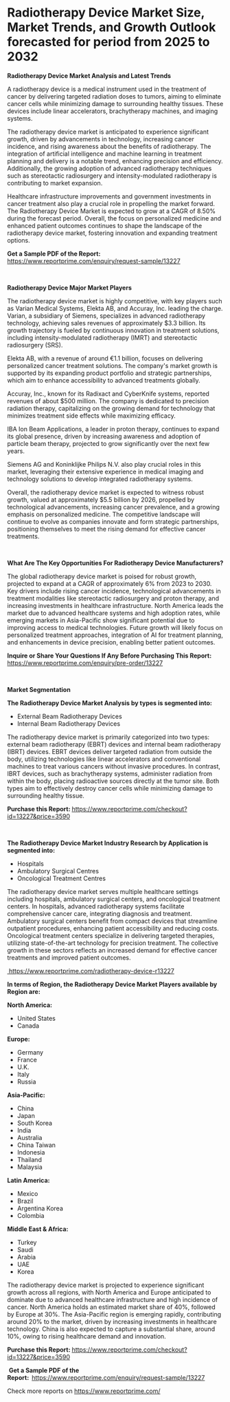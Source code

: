 <p><h1>Radiotherapy Device Market Size, Market Trends, and Growth Outlook forecasted for period from 2025 to 2032</h1></p><p><strong>Radiotherapy Device Market Analysis and Latest Trends</strong></p>
<p><p>A radiotherapy device is a medical instrument used in the treatment of cancer by delivering targeted radiation doses to tumors, aiming to eliminate cancer cells while minimizing damage to surrounding healthy tissues. These devices include linear accelerators, brachytherapy machines, and imaging systems.</p><p>The radiotherapy device market is anticipated to experience significant growth, driven by advancements in technology, increasing cancer incidence, and rising awareness about the benefits of radiotherapy. The integration of artificial intelligence and machine learning in treatment planning and delivery is a notable trend, enhancing precision and efficiency. Additionally, the growing adoption of advanced radiotherapy techniques such as stereotactic radiosurgery and intensity-modulated radiotherapy is contributing to market expansion.</p><p>Healthcare infrastructure improvements and government investments in cancer treatment also play a crucial role in propelling the market forward. The Radiotherapy Device Market is expected to grow at a CAGR of 8.50% during the forecast period. Overall, the focus on personalized medicine and enhanced patient outcomes continues to shape the landscape of the radiotherapy device market, fostering innovation and expanding treatment options.</p></p>
<p><strong>Get a Sample PDF of the Report:&nbsp;</strong> <a href="https://www.reportprime.com/enquiry/request-sample/13227?utm_campaign=2112&utm_medium=2&utm_source=Github&utm_content=ia&utm_term=19032025&utm_id=radiotherapy-device">https://www.reportprime.com/enquiry/request-sample/13227</a></p>
<p>&nbsp;</p>
<p><strong>Radiotherapy Device Major Market Players</strong></p>
<p><p>The radiotherapy device market is highly competitive, with key players such as Varian Medical Systems, Elekta AB, and Accuray, Inc. leading the charge. Varian, a subsidiary of Siemens, specializes in advanced radiotherapy technology, achieving sales revenues of approximately $3.3 billion. Its growth trajectory is fueled by continuous innovation in treatment solutions, including intensity-modulated radiotherapy (IMRT) and stereotactic radiosurgery (SRS).</p><p>Elekta AB, with a revenue of around €1.1 billion, focuses on delivering personalized cancer treatment solutions. The company's market growth is supported by its expanding product portfolio and strategic partnerships, which aim to enhance accessibility to advanced treatments globally.</p><p>Accuray, Inc., known for its Radixact and CyberKnife systems, reported revenues of about $500 million. The company is dedicated to precision radiation therapy, capitalizing on the growing demand for technology that minimizes treatment side effects while maximizing efficacy. </p><p>IBA Ion Beam Applications, a leader in proton therapy, continues to expand its global presence, driven by increasing awareness and adoption of particle beam therapy, projected to grow significantly over the next few years.</p><p>Siemens AG and Koninklijke Philips N.V. also play crucial roles in this market, leveraging their extensive experience in medical imaging and technology solutions to develop integrated radiotherapy systems. </p><p>Overall, the radiotherapy device market is expected to witness robust growth, valued at approximately $5.5 billion by 2026, propelled by technological advancements, increasing cancer prevalence, and a growing emphasis on personalized medicine. The competitive landscape will continue to evolve as companies innovate and form strategic partnerships, positioning themselves to meet the rising demand for effective cancer treatments.</p></p>
<p>&nbsp;</p>
<p><strong>What Are The Key Opportunities For Radiotherapy Device Manufacturers?</strong></p>
<p><p>The global radiotherapy device market is poised for robust growth, projected to expand at a CAGR of approximately 6% from 2023 to 2030. Key drivers include rising cancer incidence, technological advancements in treatment modalities like stereotactic radiosurgery and proton therapy, and increasing investments in healthcare infrastructure. North America leads the market due to advanced healthcare systems and high adoption rates, while emerging markets in Asia-Pacific show significant potential due to improving access to medical technologies. Future growth will likely focus on personalized treatment approaches, integration of AI for treatment planning, and enhancements in device precision, enabling better patient outcomes.</p></p>
<p><strong>Inquire or Share Your Questions If Any Before Purchasing This Report:</strong> <a href="https://www.reportprime.com/enquiry/pre-order/13227?utm_campaign=2112&utm_medium=2&utm_source=Github&utm_content=ia&utm_term=19032025&utm_id=radiotherapy-device">https://www.reportprime.com/enquiry/pre-order/13227</a></p>
<p>&nbsp;</p>
<p><strong>Market Segmentation</strong></p>
<p><strong>The Radiotherapy Device Market Analysis by types is segmented into:</strong></p>
<p><ul><li>External Beam Radiotherapy Devices</li><li>Internal Beam Radiotherapy Devices</li></ul></p>
<p><p>The radiotherapy device market is primarily categorized into two types: external beam radiotherapy (EBRT) devices and internal beam radiotherapy (IBRT) devices. EBRT devices deliver targeted radiation from outside the body, utilizing technologies like linear accelerators and conventional machines to treat various cancers without invasive procedures. In contrast, IBRT devices, such as brachytherapy systems, administer radiation from within the body, placing radioactive sources directly at the tumor site. Both types aim to effectively destroy cancer cells while minimizing damage to surrounding healthy tissue.</p></p>
<p><strong>Purchase this Report:&nbsp;</strong><a href="https://www.reportprime.com/checkout?id=13227&price=3590&utm_campaign=2112&utm_medium=2&utm_source=Github&utm_content=ia&utm_term=19032025&utm_id=radiotherapy-device">https://www.reportprime.com/checkout?id=13227&price=3590</a></p>
<p>&nbsp;</p>
<p><strong>The Radiotherapy Device Market Industry Research by Application is segmented into:</strong></p>
<p><ul><li>Hospitals</li><li>Ambulatory Surgical Centres</li><li>Oncological Treatment Centres</li></ul></p>
<p><p>The radiotherapy device market serves multiple healthcare settings including hospitals, ambulatory surgical centers, and oncological treatment centers. In hospitals, advanced radiotherapy systems facilitate comprehensive cancer care, integrating diagnosis and treatment. Ambulatory surgical centers benefit from compact devices that streamline outpatient procedures, enhancing patient accessibility and reducing costs. Oncological treatment centers specialize in delivering targeted therapies, utilizing state-of-the-art technology for precision treatment. The collective growth in these sectors reflects an increased demand for effective cancer treatments and improved patient outcomes.</p></p>
<p><a href="https://www.reportprime.com/radiotherapy-device-r13227?utm_campaign=2112&utm_medium=2&utm_source=Github&utm_content=ia&utm_term=19032025&utm_id=radiotherapy-device">&nbsp;https://www.reportprime.com/radiotherapy-device-r13227</a></p>
<p><strong>In terms of Region, the Radiotherapy Device Market Players available by Region are:</strong></p>
<p>
    <p> <strong> North America: </strong>
        <ul>
            <li>United States</li>
            <li>Canada</li>
        </ul>
        </p> 
    <p> <strong> Europe: </strong>
        <ul>
            <li>Germany</li>
            <li>France</li>
            <li>U.K.</li>
            <li>Italy</li>
            <li>Russia</li>
        </ul>
        </p> 
    <p> <strong> Asia-Pacific: </strong>
        <ul>
            <li>China</li>
            <li>Japan</li>
            <li>South Korea</li>
            <li>India</li>
            <li>Australia</li>
            <li>China Taiwan</li>
            <li>Indonesia</li>
            <li>Thailand</li>
            <li>Malaysia</li>
        </ul>
        </p> 
    <p> <strong> Latin America: </strong>
        <ul>
            <li>Mexico</li>
            <li>Brazil</li>
            <li>Argentina Korea</li>
            <li>Colombia</li>
        </ul>
        </p> 
    <p> <strong> Middle East & Africa: </strong>
        <ul>
            <li>Turkey</li>
            <li>Saudi</li>
            <li>Arabia</li>
            <li>UAE</li>
            <li>Korea</li>
        </ul>
    </p>
    </p>
<p><p>The radiotherapy device market is projected to experience significant growth across all regions, with North America and Europe anticipated to dominate due to advanced healthcare infrastructure and high incidence of cancer. North America holds an estimated market share of 40%, followed by Europe at 30%. The Asia-Pacific region is emerging rapidly, contributing around 20% to the market, driven by increasing investments in healthcare technology. China is also expected to capture a substantial share, around 10%, owing to rising healthcare demand and innovation.</p></p>
<p><strong>Purchase this Report: </strong><a href="https://www.reportprime.com/checkout?id=13227&price=3590&utm_campaign=2112&utm_medium=2&utm_source=Github&utm_content=ia&utm_term=19032025&utm_id=radiotherapy-device">https://www.reportprime.com/checkout?id=13227&price=3590</a></p>
<p>&nbsp;<strong>Get a Sample PDF of the Report:&nbsp;&nbsp;</strong><a href="https://www.reportprime.com/enquiry/request-sample/13227?utm_campaign=2112&utm_medium=2&utm_source=Github&utm_content=ia&utm_term=19032025&utm_id=radiotherapy-device">https://www.reportprime.com/enquiry/request-sample/13227</a></p>
<p><strong></strong></p>
<p>Check more reports on <a href="https://www.reportprime.com/?utm_campaign=2112&utm_medium=2&utm_source=Github&utm_content=ia&utm_term=19032025&utm_id=radiotherapy-device">https://www.reportprime.com/</a></p>